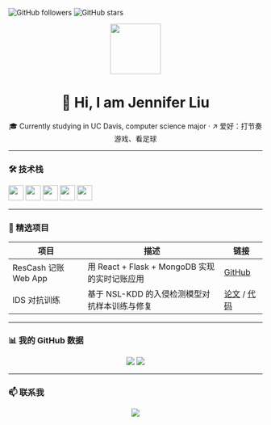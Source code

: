 <!-- 顶部徽章 -->
![GitHub followers](https://img.shields.io/github/followers/jenniferliu?label=Follow&style=social)
![GitHub stars](https://img.shields.io/github/stars/jenniferliu?style=social)

<!-- 头像与自我介绍 -->
<p align="center">
  <img src="https://avatars.githubusercontent.com/u/你的ID?v=4" width="100" />
</p>
<h1 align="center">👋 Hi, I am Jennifer Liu</h1>
<p align="center">🎓 Currently studying in UC Davis, computer science major · ↗️ 爱好：打节奏游戏、看足球</p>

---

### 🛠 技术栈
<code><img height="30" src="...java.svg" /></code>
<code><img height="30" src="...python.svg" /></code>
<code><img height="30" src="...javascript.svg" /></code>
<code><img height="30" src="...react.svg" /></code>
<code><img height="30" src="...docker.svg" /></code>

---

### 🌟 精选项目
| 项目 | 描述 | 链接 |
|---|---|---|
| ResCash 记账 Web App | 用 React + Flask + MongoDB 实现的实时记账应用 | [GitHub](...) |
| IDS 对抗训练 | 基于 NSL-KDD 的入侵检测模型对抗样本训练与修复 | [论文](...) / [代码](...) |

---

### 📊 我的 GitHub 数据
<p align="center">
  <img src="https://github-readme-stats.vercel.app/api?username=jenniferliu&show_icons=true&theme=radical" />
  <img src="https://github-readme-stats.vercel.app/api/top-langs/?username=jenniferliu&layout=compact&theme=radical" />
</p>

---

### 📫 联系我
<p align="center">
  <a href="mailto:jenniferliuzijie@gmail.com"><img src="...gmail-badge" /></a>
</p>

